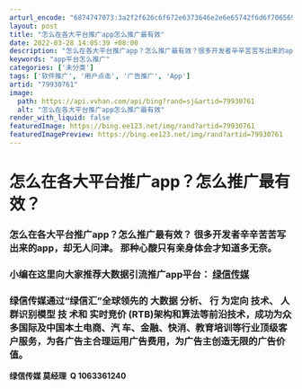 ```yaml
---
arturl_encode: "6874747073:3a2f2f626c6f672e6373646e2e6e65742f6d6f70656977656e:2f61727469636c652f64657461696c732f3739393330373631"
layout: post
title: "怎么在各大平台推广app怎么推广最有效"
date: 2022-03-28 14:05:39 +08:00
description: "怎么在各大平台推广app？怎么推广最有效？很多开发者辛辛苦苦写出来的app，却无人问津。那种心酸只有"
keywords: "app平台怎么推广"
categories: ['未分类']
tags: ['软件推广', '用户点击', '广告推广', 'App']
artid: "79930761"
image:
  path: https://api.vvhan.com/api/bing?rand=sj&artid=79930761
  alt: "怎么在各大平台推广app怎么推广最有效"
render_with_liquid: false
featuredImage: https://bing.ee123.net/img/rand?artid=79930761
featuredImagePreview: https://bing.ee123.net/img/rand?artid=79930761
---
```


# 怎么在各大平台推广app？怎么推广最有效？

### 怎么在各大平台推广app？怎么推广最有效？ 很多开发者辛辛苦苦写出来的app，却无人问津。 那种心酸只有亲身体会才知道多无奈。

### 小编在这里向大家推荐大数据引流推广app平台： [绿信传媒](http://www.lvxinchuanmei.com/)

### 绿信传媒通过“绿信汇”全球领先的 大数据 分析、 行 为定向 技术、 人群识别模型 技 术和 实时竞价 (RTB)架构和算法等前沿技术，成功为众多国际及中国本土电商、汽 车、金融、快消、教育培训等行业顶级客户服务，为各广告主合理运用广告费用，为广告主创造无限的广告价值。

**绿信传媒 莫经理  Q
1063361240**

###